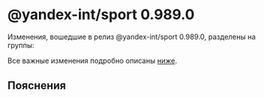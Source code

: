 # @yandex-int/sport 0.989.0

<!-- ЧЕЛОВЕЧЕСКОЕ ВСТУПЛЕНИЕ -->

Изменения, вошедшие в релиз @yandex-int/sport 0.989.0, разделены на группы:

Все важные изменения подробно описаны [ниже](#Пояснения).

## Пояснения

